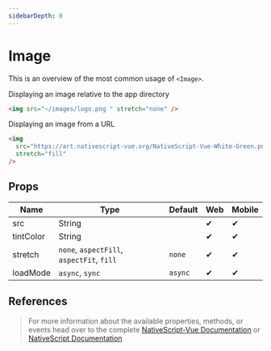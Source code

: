 ```yaml
---
sidebarDepth: 0
---
```


# Image

This is an overview of the most common usage of `<Image>`.

Displaying an image relative to the app directory

<DocExampleBox codeBox="https://codesandbox.io/s/vnxyxz9553">

```html
<img src="~/images/logo.png " stretch="none" />
```

<ImageDoc />
</DocExampleBox>

Displaying an image from a URL

```html
<img
  src="https://art.nativescript-vue.org/NativeScript-Vue-White-Green.png"
  stretch="fill"
/>
```

## Props

| Name      | Type                                      | Default | Web | Mobile |
| --------- | ----------------------------------------- | ------- | --- | ------ |
| src       | String                                    |         | ✔   | ✔      |
| tintColor | String                                    |         | ✔   | ✔      |
| stretch   | `none`, `aspectFill`, `aspectFit`, `fill` | `none`  | ✔   | ✔      |
| loadMode  | `async`, `sync`                           | `async` | ✔   | ✔      |

## References

> For more information about the available properties, methods, or events head over to the complete [NativeScript-Vue Documentation](https://nativescript-vue.org/en/docs/elements/components/image/)
> or [NativeScript Documentation](https://docs.nativescript.org/api-reference/classes/_ui_image_.image)
